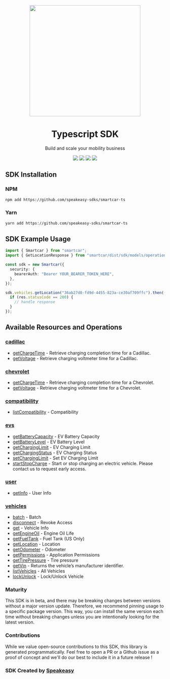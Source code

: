 <div align="center">
    <img src="https://user-images.githubusercontent.com/6267663/232771888-a65b182b-9ae7-42f3-9bbe-85658a61b9e3.svg" width="350px">
    <h1>Typescript SDK</h1>
   <p>Build and scale your mobility business</p>
   <a href="https://smartcar.com/docs/api/"><img src="https://img.shields.io/static/v1?label=Docs&message=API Ref&color=000&style=for-the-badge" /></a>
   <a href="https://github.com/speakeasy-sdks/smartcar-ts/actions"><img src="https://img.shields.io/github/actions/workflow/status/speakeasy-sdks/smartcar-ts/speakeasy_sdk_generation.yml?style=for-the-badge" /></a>
  <a href="https://opensource.org/licenses/MIT"><img src="https://img.shields.io/badge/License-MIT-blue.svg?style=for-the-badge" /></a>
  <a href="https://github.com/speakeasy-sdks/smartcar-ts/releases"><img src="https://img.shields.io/github/v/release/speakeasy-sdks/smartcar-ts?sort=semver&style=for-the-badge" /></a>
</div>

<!-- Start SDK Installation -->
## SDK Installation

### NPM

```bash
npm add https://github.com/speakeasy-sdks/smartcar-ts
```

### Yarn

```bash
yarn add https://github.com/speakeasy-sdks/smartcar-ts
```
<!-- End SDK Installation -->

## SDK Example Usage
<!-- Start SDK Example Usage -->
```typescript
import { Smartcar } from "smartcar";
import { GetLocationResponse } from "smartcar/dist/sdk/models/operations";

const sdk = new Smartcar({
  security: {
    bearerAuth: "Bearer YOUR_BEARER_TOKEN_HERE",
  },
});

sdk.vehicles.getLocation("36ab27d0-fd9d-4455-823a-ce30af709ffc").then((res: GetLocationResponse) => {
  if (res.statusCode == 200) {
    // handle response
  }
});
```
<!-- End SDK Example Usage -->

<!-- Start SDK Available Operations -->
## Available Resources and Operations


### [cadillac](docs/cadillac/README.md)

* [getChargeTime](docs/cadillac/README.md#getchargetime) - Retrieve charging completion time for a Cadillac.
* [getVoltage](docs/cadillac/README.md#getvoltage) - Retrieve charging voltmeter time for a Cadillac.

### [chevrolet](docs/chevrolet/README.md)

* [getChargeTime](docs/chevrolet/README.md#getchargetime) - Retrieve charging completion time for a Chevrolet.
* [getVoltage](docs/chevrolet/README.md#getvoltage) - Retrieve charging voltmeter time for a Chevrolet.

### [compatibility](docs/compatibility/README.md)

* [listCompatibility](docs/compatibility/README.md#listcompatibility) - Compatibility

### [evs](docs/evs/README.md)

* [getBatteryCapacity](docs/evs/README.md#getbatterycapacity) - EV Battery Capacity
* [getBatteryLevel](docs/evs/README.md#getbatterylevel) - EV Battery Level
* [getChargingLimit](docs/evs/README.md#getcharginglimit) - EV Charging Limit
* [getChargingStatus](docs/evs/README.md#getchargingstatus) - EV Charging Status
* [setChargingLimit](docs/evs/README.md#setcharginglimit) - Set EV Charging Limit
* [startStopCharge](docs/evs/README.md#startstopcharge) - Start or stop charging an electric vehicle. Please contact us to request early access.

### [user](docs/user/README.md)

* [getInfo](docs/user/README.md#getinfo) - User Info

### [vehicles](docs/vehicles/README.md)

* [batch](docs/vehicles/README.md#batch) - Batch
* [disconnect](docs/vehicles/README.md#disconnect) - Revoke Access
* [get](docs/vehicles/README.md#get) - Vehicle Info
* [getEngineOil](docs/vehicles/README.md#getengineoil) - Engine Oil Life
* [getFuelTank](docs/vehicles/README.md#getfueltank) - Fuel Tank (US Only)
* [getLocation](docs/vehicles/README.md#getlocation) - Location
* [getOdometer](docs/vehicles/README.md#getodometer) - Odometer
* [getPermissions](docs/vehicles/README.md#getpermissions) - Application Permissions
* [getTirePressure](docs/vehicles/README.md#gettirepressure) - Tire pressure
* [getVin](docs/vehicles/README.md#getvin) - Returns the vehicle’s manufacturer identifier.
* [listVehicles](docs/vehicles/README.md#listvehicles) - All Vehicles
* [lockUnlock](docs/vehicles/README.md#lockunlock) - Lock/Unlock Vehicle
<!-- End SDK Available Operations -->

### Maturity

This SDK is in beta, and there may be breaking changes between versions without a major version update. Therefore, we recommend pinning usage
to a specific package version. This way, you can install the same version each time without breaking changes unless you are intentionally
looking for the latest version.

### Contributions

While we value open-source contributions to this SDK, this library is generated programmatically.
Feel free to open a PR or a Github issue as a proof of concept and we'll do our best to include it in a future release !

### SDK Created by [Speakeasy](https://docs.speakeasyapi.dev/docs/using-speakeasy/client-sdks)

